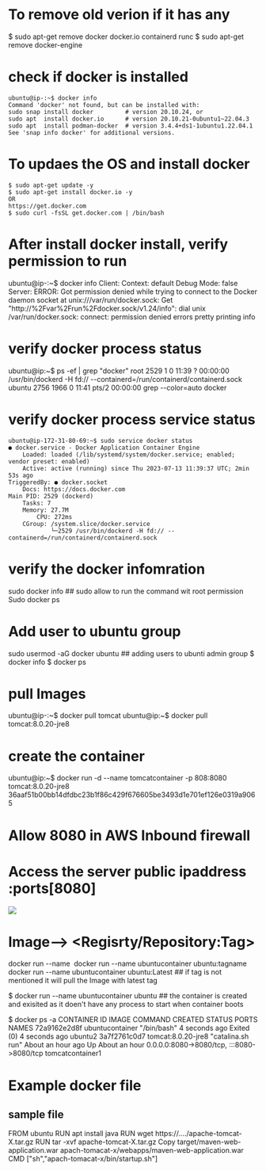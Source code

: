 # To remove old verion if it has any
$ sudo apt-get remove docker docker.io containerd runc
$ sudo apt-get remove docker-engine

# check if docker is installed
    ubuntu@ip-:~$ docker info
    Command 'docker' not found, but can be installed with:
    sudo snap install docker         # version 20.10.24, or
    sudo apt  install docker.io      # version 20.10.21-0ubuntu1~22.04.3
    sudo apt  install podman-docker  # version 3.4.4+ds1-1ubuntu1.22.04.1
    See 'snap info docker' for additional versions.

#   To updaes the OS and install docker  
    $ sudo apt-get update -y
    $ sudo apt-get install docker.io -y
    OR
    https://get.docker.com
    $ sudo curl -fsSL get.docker.com | /bin/bash

#   After install docker install, verify permission to run

ubuntu@ip-:~$ docker info
    Client:
    Context:    default
    Debug Mode: false
    Server:
    ERROR: Got permission denied while trying to connect to the Docker daemon socket at unix:///var/run/docker.sock: Get "http://%2Fvar%2Frun%2Fdocker.sock/v1.24/info": dial unix /var/run/docker.sock: connect: permission denied
    errors pretty printing info

# verify docker process status
ubuntu@ip:~$ ps -ef | grep "docker"
root        2529       1  0 11:39 ?        00:00:00 /usr/bin/dockerd -H fd:// --containerd=/run/containerd/containerd.sock
ubuntu      2756    1966  0 11:41 pts/2    00:00:00 grep --color=auto docker

# verify docker process service status
    ubuntu@ip-172-31-80-69:~$ sudo service docker status
    ● docker.service - Docker Application Container Engine
        Loaded: loaded (/lib/systemd/system/docker.service; enabled; vendor preset: enabled)
        Active: active (running) since Thu 2023-07-13 11:39:37 UTC; 2min 53s ago
    TriggeredBy: ● docker.socket
        Docs: https://docs.docker.com
    Main PID: 2529 (dockerd)
        Tasks: 7
        Memory: 27.7M
            CPU: 272ms
        CGroup: /system.slice/docker.service
                └─2529 /usr/bin/dockerd -H fd:// --containerd=/run/containerd/containerd.sock

# verify the docker infomration 
sudo docker info  ## sudo allow to run the command wit root permission
Sudo docker ps 

#  Add user to ubuntu group
sudo usermod -aG docker ubuntu ## adding users to ubunti admin group
$ docker info
$ docker ps 
# pull Images
ubuntu@ip-:~$ docker pull tomcat
ubuntu@ip:~$ docker pull tomcat:8.0.20-jre8

# create the container 
ubuntu@ip:~$ docker run -d --name tomcatcontainer -p 808:8080 tomcat:8.0.20-jre8
36aaf51b00bb14dfdbc23b1f86c429f676605be3493d1e701ef126e0319a9065

# Allow 8080 in AWS Inbound firewall 
# Access the server  public ipaddress :ports[8080]
<img src="img/image-1.png" />


#   Image--> <Regisrty/Repository:Tag>
docker run --name <containerName> <image>
docker run --name ubuntucontainer ubuntu:tagname
docker run --name ubuntucontainer ubuntu:Latest ## if tag is not mentioned it will pull the Image with latest tag


$ docker run --name ubuntucontainer  ubuntu   ## the container is created and exisited as it doen't have any process to start when container boots

$ docker ps -a
CONTAINER ID   IMAGE                COMMAND             CREATED             STATUS                     PORTS                                       NAMES
72a9162e2d8f   ubuntucontainer               "/bin/bash"         4 seconds ago       Exited (0) 4 seconds ago                                               ubuntu2
3a7f2761c0d7   tomcat:8.0.20-jre8   "catalina.sh run"   About an hour ago   Up About an hour           0.0.0.0:8080->8080/tcp, :::8080->8080/tcp   tomcatcontainer1


#   Example docker file
##  sample file
FROM ubuntu
RUN apt install java
RUN wget https://..../apache-tomcat-X.tar.gz
RUN tar -xvf apache-tomcat-X.tar.gz
Copy target/maven-web-application.war apach-tomacat-x/webapps/maven-web-application.war
CMD ["sh","apach-tomacat-x/bin/startup.sh"]